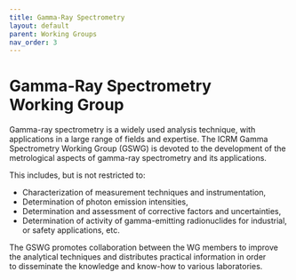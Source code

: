 ```yaml
---
title: Gamma-Ray Spectrometry
layout: default
parent: Working Groups
nav_order: 3
---
```


# Gamma-Ray Spectrometry Working Group

Gamma-ray spectrometry is a widely used analysis technique, with applications in
a large range of fields and expertise. The ICRM Gamma Spectrometry Working Group
(GSWG) is devoted to the development of the metrological aspects of gamma-ray
spectrometry and its applications.

This includes, but is not restricted to:

- Characterization of measurement techniques and instrumentation,
- Determination of photon emission intensities,
- Determination and assessment of corrective factors and uncertainties,
- Determination of activity of gamma-emitting radionuclides for industrial, or
  safety applications, etc.

The GSWG promotes collaboration between the WG members to improve the analytical
techniques and distributes practical information in order to disseminate the
knowledge and know-how to various laboratories.
